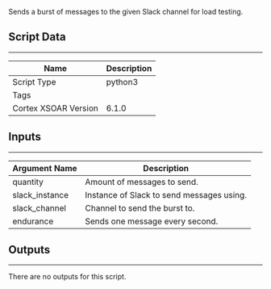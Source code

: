 Sends a burst of messages to the given Slack channel for load testing.

## Script Data
---

| **Name** | **Description** |
| --- | --- |
| Script Type | python3 |
| Tags |  |
| Cortex XSOAR Version | 6.1.0 |

## Inputs
---

| **Argument Name** | **Description** |
| --- | --- |
| quantity | Amount of messages to send. |
| slack_instance | Instance of Slack to send messages using. |
| slack_channel | Channel to send the burst to. |
| endurance | Sends one message every second. |

## Outputs
---
There are no outputs for this script.
